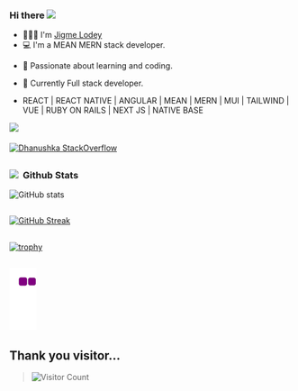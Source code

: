 ### Hi there <img src="https://github.com/TheDudeThatCode/TheDudeThatCode/blob/master/Assets/Hi.gif" width="29px">
- 👨🏻‍💻 I'm [Jigme Lodey](https://www.jigmeloday.com/)
- 💻 I'm a MEAN MERN stack developer.
<!-- - ✔️ Familiar with: -->
- 🔗 Passionate about learning and coding.
- 🏢 Currently Full stack developer.
  
- REACT | REACT NATIVE | ANGULAR | MEAN | MERN | MUI | TAILWIND | VUE | RUBY ON RAILS | NEXT JS | NATIVE BASE 

<img src="https://user-images.githubusercontent.com/73097560/115834477-dbab4500-a447-11eb-908a-139a6edaec5c.gif"><br><br>
[![Dhanushka StackOverflow](https://github-readme-stackoverflow.vercel.app/?userID=12557899)](https://stackoverflow.com/users/3840208/dhanushka)

##
### <img src="https://media.giphy.com/media/iY8CRBdQXODJSCERIr/giphy.gif" width="30px">&nbsp; Github Stats

![GitHub stats](https://github-readme-stats.vercel.app/api?username=jigmeloday&show_icons=true&theme=transparent)

##
[![GitHub Streak](https://github-readme-streak-stats.herokuapp.com?user=jigmeloday&theme=windows-dark&hide_border=true)](https://git.io/streak-stats)

##
[![trophy](https://github-profile-trophy.vercel.app/?username=jigmeloday&theme=onedark)](https://github.com/ryo-ma/github-profile-trophy)

## 
![snake gif](https://github.com/jigmeloday/jigmeloday/blob/output/github-contribution-grid-snake.gif)
## Thank you visitor...

>![Visitor Count](https://profile-counter.glitch.me/{jigmeloday}/count.svg)


<!--
**namekainPsycho/namekainPsycho** is a ✨ _special_ ✨ repository because its `README.md` (this file) appears on your GitHub profile.

Here are some ideas to get you started:


-->

